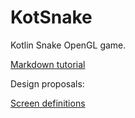 # KotSnake
Kotlin Snake OpenGL game.

[Markdown tutorial](https://guides.github.com/features/mastering-markdown/)

Design proposals:

[Screen definitions](doc/screen_definitions.md)
